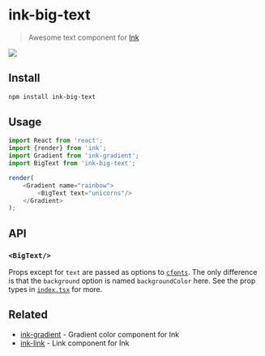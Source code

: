 # ink-big-text

> Awesome text component for [Ink](https://github.com/vadimdemedes/ink)

![](screenshot.png)

## Install

```sh
npm install ink-big-text
```

## Usage

```js
import React from 'react';
import {render} from 'ink';
import Gradient from 'ink-gradient';
import BigText from 'ink-big-text';

render(
	<Gradient name="rainbow">
		<BigText text="unicorns"/>
	</Gradient>
);
```

## API

### `<BigText/>`

Props except for `text` are passed as options to [`cfonts`](https://github.com/dominikwilkowski/cfonts). The only difference is that the `background` option is named `backgroundColor` here. See the prop types in [`index.tsx`](source/index.tsx#L5) for more.

## Related

- [ink-gradient](https://github.com/sindresorhus/ink-gradient) - Gradient color component for Ink
- [ink-link](https://github.com/sindresorhus/ink-link) - Link component for Ink
